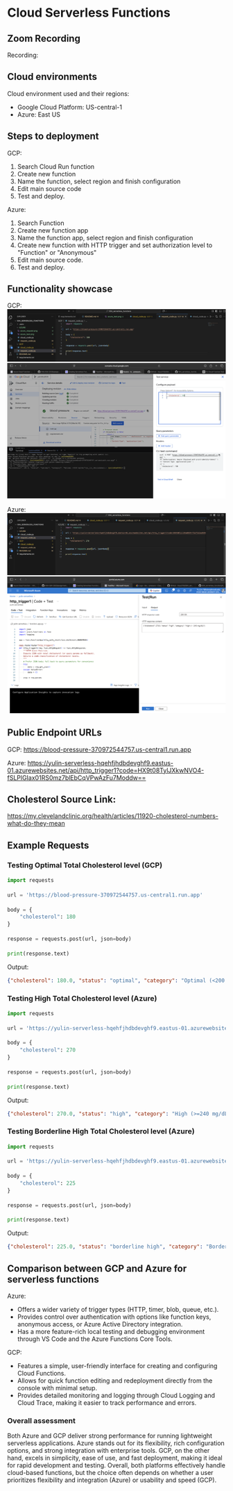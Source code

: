 # Cloud Serverless Functions

## Zoom Recording
Recording:

## Cloud environments
Cloud environment used and their regions: 
- Google Cloud Platform: US-central-1
- Azure: East US

## Steps to deployment
GCP: 
1. Search Cloud Run function 
2. Create new function
3. Name the function, select region and finish configuration
4. Edit main source code
5. Test and deploy.

Azure: 
1. Search Function 
2. Create new function app
3. Name the function app, select region and finish configuration
4. Create new function with HTTP trigger and set authorization level to "Function" or "Anonymous"
5. Edit main source code.
6. Test and deploy.

## Functionality showcase
GCP:
![GCP function](/GCP/gcp_request.png)
![GCP function](/GCP/gcp_test.png)

Azure:
![azure functionality](/AZURE/azure_request.png)
![azure functionality](/AZURE/azure_test.png)


## Public Endpoint URLs
GCP: https://blood-pressure-370972544757.us-central1.run.app

Azure: https://yulin-serverless-hqehfjhdbdevghf9.eastus-01.azurewebsites.net/api/http_trigger1?code=HX9t08TylJXkwNVO4-fSLPlGIax01RS0mz7blEbCqVPwAzFu7Moddw==

## Cholesterol Source Link:
https://my.clevelandclinic.org/health/articles/11920-cholesterol-numbers-what-do-they-mean

## Example Requests
### Testing Optimal Total Cholesterol level (GCP) 
```python
import requests

url = 'https://blood-pressure-370972544757.us-central1.run.app'

body = {
    "cholesterol": 180
}

response = requests.post(url, json=body)

print(response.text)
```
Output:

```json
{"cholesterol": 180.0, "status": "optimal", "category": "Optimal (<200 mg/dL)"}
```

### Testing High Total Cholesterol level (Azure)
```python
import requests

url = 'https://yulin-serverless-hqehfjhdbdevghf9.eastus-01.azurewebsites.net/api/http_trigger1?code=HX9t08TylJXkwNVO4-fSLPlGIax01RS0mz7blEbCqVPwAzFu7Moddw=='

body = {
    "cholesterol": 270
}

response = requests.post(url, json=body)

print(response.text)
```
Output:
```json
{"cholesterol": 270.0, "status": "high", "category": "High (>=240 mg/dL)"}
```

### Testing Borderline High Total Cholesterol level (Azure)
```python
import requests

url = 'https://yulin-serverless-hqehfjhdbdevghf9.eastus-01.azurewebsites.net/api/http_trigger1?code=HX9t08TylJXkwNVO4-fSLPlGIax01RS0mz7blEbCqVPwAzFu7Moddw=='

body = {
    "cholesterol": 225
}

response = requests.post(url, json=body)

print(response.text)
```
Output:
```json
{"cholesterol": 225.0, "status": "borderline high", "category": "Borderline High (200-240 mg/dL)"}
```

## Comparison between GCP and Azure for serverless functions
Azure:
- Offers a wider variety of trigger types (HTTP, timer, blob, queue, etc.).
- Provides control over authentication with options like function keys, anonymous access, or Azure Active Directory integration.
- Has a more feature-rich local testing and debugging environment through VS Code and the Azure Functions Core Tools.

GCP:
- Features a simple, user-friendly interface for creating and configuring Cloud Functions.
- Allows for quick function editing and redeployment directly from the console with minimal setup.
- Provides detailed monitoring and logging through Cloud Logging and Cloud Trace, making it easier to track performance and errors.


### Overall assessment
Both Azure and GCP deliver strong performance for running lightweight serverless applications. Azure stands out for its flexibility, rich configuration options, and strong integration with enterprise tools. GCP, on the other hand, excels in simplicity, ease of use, and fast deployment, making it ideal for rapid development and testing. Overall, both platforms effectively handle cloud-based functions, but the choice often depends on whether a user prioritizes flexibility and integration (Azure) or usability and speed (GCP).
